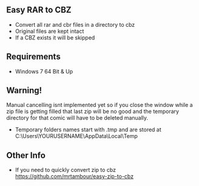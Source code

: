 Easy RAR to CBZ
------------
- Convert all rar and cbr files in a directory to cbz
- Original files are kept intact
- If a CBZ exists it will be skipped

Requirements
------------
- Windows 7 64 Bit & Up

Warning!
------------
Manual cancelling isnt implemented yet so if you close the window while a zip file is getting filled that last zip will be no good and the temporary directory for that comic will have to be deleted manually.
- Temporary folders names start with .tmp and are stored at C:\Users\YOURUSERNAME\AppData\Local\Temp


Other Info
------------
- If you need to quickly convert zip to cbz 
https://github.com/mrtambour/easy-zip-to-cbz


